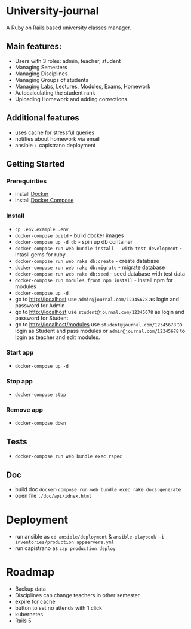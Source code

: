 # University-journal
A Ruby on Rails based university classes manager.

## Main features:
- Users with 3 roles: admin, teacher, student
- Managing Semesters
- Managing Disciplines
- Managing Groups of students
- Managing Labs, Lectures, Modules, Exams, Homework
- Autocalculating the student rank
- Uploading Homework and adding corrections.

## Additional features
- uses cache for stressful queries
- notifies about homework via email
- ansible + capistrano deployment

## Getting Started

### Prerequirities
- install [Docker](https://docs.docker.com/install/)
- install [Docker Compose](https://docs.docker.com/compose/install/)

### Install
- `cp .env.example .env`
- `docker-compose build` - build docker images
- `docker-compose up -d db` - spin up db container
- `docker-compose run web bundle install --with test development` - intasll gems for ruby
- `docker-compose run web rake db:create` - create database
- `docker-compose run web rake db:migrate` - migrate database
- `docker-compose run web rake db:seed` - seed database with test data
- `docker-compose run modules_front npm install` - install npm for modules
- `docker-compose up -d`
- go to [http://localhost](http://localhost) use `admin@journal.com/12345678` as login and password for Admin
- go to [http://localhost](http://localhost) use `student@journal.com/12345678` as login and password for Student
- go to [http://localhost/modules](http://localhost/modules) use `student@journal.com/12345678` to login as Student and pass modules or `admin@journal.com/12345678` to login as teacher and edit modules.

### Start app
- `docker-compose up -d`

### Stop app
- `docker-compose stop`

### Remove app
- `docker-compose down`

## Tests
- `docker-compose run web bundle exec rspec`

## Doc
- build doc `docker-compose run web bundle exec rake docs:generate`
- open file `./doc/api/idnex.html`

# Deployment
- run ansible as `cd ansible/deployment` & `ansible-playbook -i inventories/production appservers.yml`
- run capistrano as `cap production deploy`

# Roadmap
- Backup data
- Disciplines can change teachers in other semester
- expire for cache
- button to set no attends with 1 click
- kubernetes
- Rails 5
